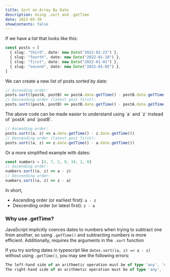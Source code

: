 ```yaml
---
title: Sort an Array By Date
description: Using .sort and .getTime
date: 2022-05-30
showContents: false
---
```


If we have a list that looks like this:

```ts
const posts = [
  { slug: "third", date: new Date("2022-02-23") },
  { slug: "fourth", date: new Date("2022-01-10") },
  { slug: "first", date: new Date("2022-01-01") },
  { slug: "second", date: new Date("2022-01-05") },
]
```

We can create a new list of posts sorted by date:

```ts
// Ascending order:
posts.sort((postA, postB) => postA.date.getTime() - postB.date.getTime())
// Descending order (latest post first):
posts.sort((postA, postB) => postB.date.getTime() - postA.date.getTime())
```

<Alert title="What do the arguments in .sort mean?" open={false}>
The above code can be made easier to understand using `a` and `z` instead of `postA` and `postB`.

```ts
// Ascending order:
posts.sort((a, z) => a.date.getTime() - z.date.getTime())
// Descending order (latest post first):
posts.sort((a, z) => z.date.getTime() - a.date.getTime())
```

Or a more simplified example with dates:

```ts
const numbers = [4, 7, 2, 9, 34, 2, 0]
// Ascending order:
numbers.sort((a, z) => a - z)
// Descending order:
numbers.sort((a, z) => z - a)
```

In short,

- Ascending order (or earliest first): `a - z`
- Descending order (or latest first): `z - a`

</Alert>

### Why use .getTime?

JavaScript implicitly coerces dates to numbers when trying to subtract one from another, so using `.getTime()` and subtracting numbers is more efficient. Additionally, requires the arguments in the `.sort` function 

If you try sorting dates in typescript like `dates.sort((a, z) => a - z)` without using `.getTime()`, you may see the following errors:

```ts
The left-hand side of an arithmetic operation must be of type 'any', 'number', 'bigint' or an enum type
The right-hand side of an arithmetic operation must be of type 'any', 'number', 'bigint' or an enum type
```